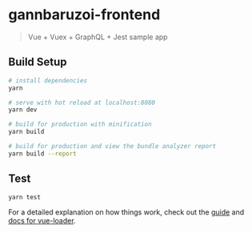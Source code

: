 # gannbaruzoi-frontend

> Vue + Vuex + GraphQL + Jest sample app

## Build Setup

``` bash
# install dependencies
yarn

# serve with hot reload at localhost:8080
yarn dev

# build for production with minification
yarn build

# build for production and view the bundle analyzer report
yarn build --report
```

## Test

```
yarn test
```

For a detailed explanation on how things work, check out the [guide](http://vuejs-templates.github.io/webpack/) and [docs for vue-loader](http://vuejs.github.io/vue-loader).
